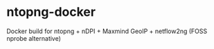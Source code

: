 # ntopng-docker
Docker build for ntopng + nDPI + Maxmind GeoIP + netflow2ng (FOSS nprobe alternative)
